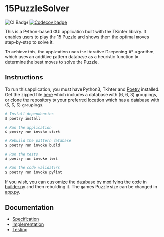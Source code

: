 # 15PuzzleSolver

![CI Badge](https://github.com/isakpulkki/15puzzlesolver/workflows/CI/badge.svg) [![Codecov badge](https://codecov.io/gh/isakpulkki/15PuzzleSolver/branch/main/graph/badge.svg?token=QCJD3KYHM7)](https://codecov.io/gh/isakpulkki/15PuzzleSolver)

This is a Python-based GUI application built with the TKinter library. It enables users to play the 15 Puzzle and shows them the optimal moves step-by-step to solve it.

To achieve this, the application uses the Iterative Deepening A* algorithm, which uses an additive pattern database as a heuristic function to determine the best moves to solve the Puzzle.

## Instructions

To run this application, you must have Python3, Tkinter and [Poetry](https://python-poetry.org) installed. Get the zipped file [here](https://github.com/isakpulkki/15PuzzleSolver/releases/tag/1.0) which includes a database with (6, 6, 3) groupings, or clone the repository to your preferred location which has a database with (5, 5, 5) groupings. 

```bash
# Install dependencies
$ poetry install

# Run the application
$ poetry run invoke start

# Rebuild the pattern database
$ poetry run invoke build

# Run the tests
$ poetry run invoke test

# Run the code validators
$ poetry run invoke pylint
```

If you wish, you can customize the database by modifying the code in [builder.py](https://github.com/isakpulkki/15PuzzleSolver/blob/main/src/logic/builder.py) and then rebuilding it. The games Puzzle size can be changed in [app.py](https://github.com/isakpulkki/15PuzzleSolver/blob/main/src/app.py).

## Documentation

* [Specification](https://github.com/isakpulkki/15PuzzleSolver/blob/main/docs/specification.md)
* [Implementation](https://github.com/isakpulkki/15PuzzleSolver/blob/main/docs/implementation.md)
* [Testing](https://github.com/isakpulkki/15PuzzleSolver/blob/main/docs/testing.md)


